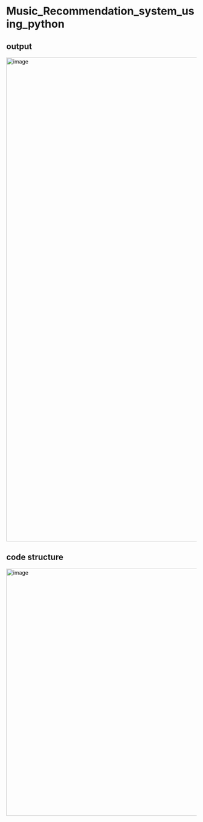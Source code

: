 # Music_Recommendation_system_using_python
## output
<img width="963" height="1280" alt="image" src="https://github.com/user-attachments/assets/90c9f23e-6748-4b23-9a9f-dea1168ba608" />

## code structure
<img width="1280" height="654" alt="image" src="https://github.com/user-attachments/assets/34c37fc2-a6f0-4efb-a93a-f473960e737e" />

